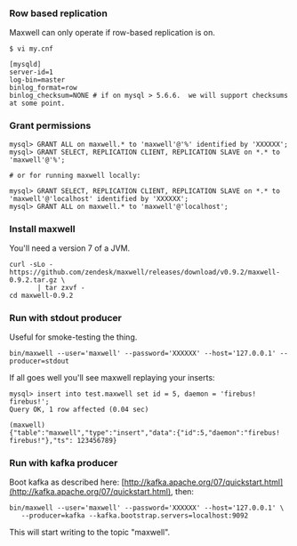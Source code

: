 ### Row based replication

Maxwell can only operate if row-based replication is on.


```
$ vi my.cnf

[mysqld]
server-id=1
log-bin=master
binlog_format=row
binlog_checksum=NONE # if on mysql > 5.6.6.  we will support checksums at some point.
```

### Grant permissions

```
mysql> GRANT ALL on maxwell.* to 'maxwell'@'%' identified by 'XXXXXX';
mysql> GRANT SELECT, REPLICATION CLIENT, REPLICATION SLAVE on *.* to 'maxwell'@'%';

# or for running maxwell locally:

mysql> GRANT SELECT, REPLICATION CLIENT, REPLICATION SLAVE on *.* to 'maxwell'@'localhost' identified by 'XXXXXX';
mysql> GRANT ALL on maxwell.* to 'maxwell'@'localhost';

```

### Install maxwell

You'll need a version 7 of a JVM.

```
curl -sLo - https://github.com/zendesk/maxwell/releases/download/v0.9.2/maxwell-0.9.2.tar.gz \
       | tar zxvf -
cd maxwell-0.9.2
```


### Run with stdout producer

Useful for smoke-testing the thing.

```
bin/maxwell --user='maxwell' --password='XXXXXX' --host='127.0.0.1' --producer=stdout
```


If all goes well you'll see maxwell replaying your inserts:
```
mysql> insert into test.maxwell set id = 5, daemon = 'firebus!  firebus!';
Query OK, 1 row affected (0.04 sec)

(maxwell)
{"table":"maxwell","type":"insert","data":{"id":5,"daemon":"firebus!  firebus!"},"ts": 123456789}
```


### Run with kafka producer

Boot kafka as described here:  [http://kafka.apache.org/07/quickstart.html](http://kafka.apache.org/07/quickstart.html), then:

```
bin/maxwell --user='maxwell' --password='XXXXXX' --host='127.0.0.1' \
   --producer=kafka --kafka.bootstrap.servers=localhost:9092
```

This will start writing to the topic "maxwell".
